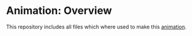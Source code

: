 # Animation: Overview

This repository includes all files which where used to make this [animation](https://tube.tchncs.de/w/o9j79vquzhGoWRvSvzuSRd).

